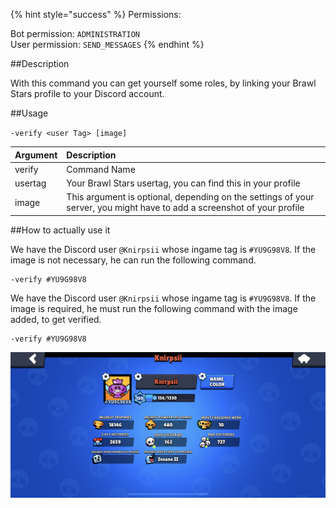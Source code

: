{% hint style="success" %}
Permissions:

Bot permission: `ADMINISTRATION`<br>User permission: `SEND_MESSAGES`
{% endhint %}

##Description

With this command you can get yourself some roles, by linking your Brawl Stars profile to your Discord account.

##Usage

`-verify <user Tag> [image]`

| Argument | Description |
| :--- | :--- |
| verify | Command Name |
| usertag | Your Brawl Stars usertag, you can find this in your profile |
| image | This argument is optional, depending on the settings of your server, you might have to add a screenshot of your profile |


##How to actually use it


We have the Discord user `@Knirpsii` whose ingame tag is `#YU9G98V8`. If the image is not necessary, he can run the following command.
```
-verify #YU9G98V8
```


We have the Discord user `@Knirpsii` whose ingame tag is `#YU9G98V8`. If the image is required, he must run the following command with the image added, to get verified.

```
-verify #YU9G98V8
```
![](../../assets/knirpsii_profile.png)

